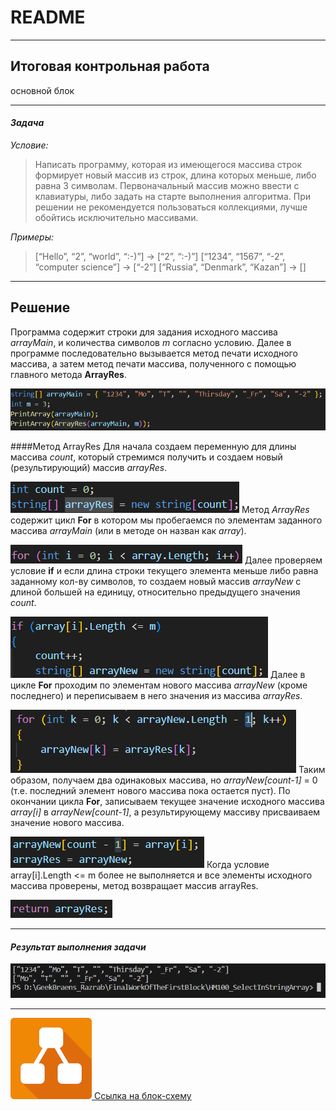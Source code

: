 # README
---
## Итоговая контрольная работа
основной блок

___

#### ___Задача___
_Условие:_
>Написать программу, которая из имеющегося массива строк формирует новый массив из строк, длина которых меньше, либо равна 3 символам. Первоначальный массив можно ввести с клавиатуры, либо задать на старте выполнения алгоритма. При решении не рекомендуется пользоваться коллекциями, лучше обойтись исключительно массивами.


_Примеры:_
>[“Hello”, “2”, “world”, “:-)”] → [“2”, “:-)”]
[“1234”, “1567”, “-2”, “computer science”] → [“-2”]
[“Russia”, “Denmark”, “Kazan”] → []

___


## Решение

Программа содержит строки для задания исходного массива _arrayMain_, и количества символов _m_ согласно условию. Далее в программе последовательно вызывается метод печати исходного массива, а затем метод печати массива, полученного с помощью главного метода __ArrayRes__.

![main](image.png)

####Метод ArrayRes
Для начала создаем переменную для длины массива _count_, который стремимся получить и создаем новый (результирующий) массив _arrayRes_.

![count_arrayRes](image-1.png)
Метод _ArrayRes_ содержит цикл __For__ в котором мы пробегаемся по элементам заданного массива _arrayMain_ (или в методе он назван как _array_).

![For](image-2.png)
Далее проверяем условие __if__ и если длина строки текущего элемента меньше либо равна заданному кол-ву символов, то создаем новый массив _arrayNew_ с длиной большей на единицу, относительно предыдущего значения _count_.

![If](image-3.png)
Далее в цикле __For__ проходим по элементам нового массива _arrayNew_ (кроме последнего) и переписываем в него значения из массива _arrayRes_.

![For_new](image-4.png)
Таким образом, получаем два одинаковых массива, но _arrayNew[count-1]_ = 0 (т.е. последний элемент нового массива пока остается пуст). По окончании цикла __For__, записываем текущее значение исходного массива _array[i]_ в _arrayNew[count-1]_, а результирующему массиву присваиваем значение нового массива.

![Alt text](image-5.png)
Когда условие array[i].Length <= m более не выполняется и все элементы исходного массива проверены, метод возвращает массив arrayRes.

![Alt text](image-6.png)
___

#### ___Результат выполнения задачи___
![Alt text](image-7.png)

___

[![app.diagrams.net](images.png)
Ссылка на блок-схему](https://drive.google.com/file/d/1kb3kthg9Mbl5acuot6GQYQBBgYv-wvZL/view?usp=sharing)




